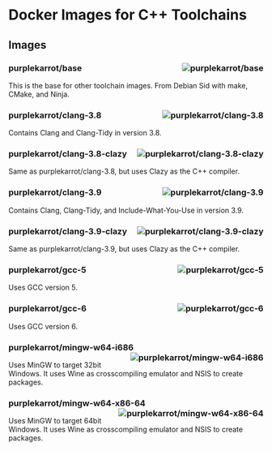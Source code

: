 # Docker Images for C++ Toolchains

## Images

### purplekarrot/base <a href="https://microbadger.com/images/purplekarrot/base"><img alt="purplekarrot/base" align="right" src="https://images.microbadger.com/badges/image/purplekarrot/base.svg"></a>

This is the base for other toolchain images. From Debian Sid with make, CMake,
and Ninja.

### purplekarrot/clang-3.8 <a href="https://microbadger.com/images/purplekarrot/clang-3.8"><img alt="purplekarrot/clang-3.8" align="right" src="https://images.microbadger.com/badges/image/purplekarrot/clang-3.8.svg"></a>

Contains Clang and Clang-Tidy in version 3.8.

### purplekarrot/clang-3.8-clazy <a href="https://microbadger.com/images/purplekarrot/clang-3.8-clazy"><img alt="purplekarrot/clang-3.8-clazy" align="right" src="https://images.microbadger.com/badges/image/purplekarrot/clang-3.8-clazy.svg"></a>

Same as purplekarrot/clang-3.8, but uses Clazy as the C++ compiler.

### purplekarrot/clang-3.9 <a href="https://microbadger.com/images/purplekarrot/clang-3.9"><img alt="purplekarrot/clang-3.9" align="right" src="https://images.microbadger.com/badges/image/purplekarrot/clang-3.9.svg"></a>

Contains Clang, Clang-Tidy, and Include-What-You-Use in version 3.9.

### purplekarrot/clang-3.9-clazy <a href="https://microbadger.com/images/purplekarrot/clang-3.9-clazy"><img alt="purplekarrot/clang-3.9-clazy" align="right" src="https://images.microbadger.com/badges/image/purplekarrot/clang-3.9-clazy.svg"></a>

Same as purplekarrot/clang-3.9, but uses Clazy as the C++ compiler.

### purplekarrot/gcc-5 <a href="https://microbadger.com/images/purplekarrot/gcc-5"><img alt="purplekarrot/gcc-5" align="right" src="https://images.microbadger.com/badges/image/purplekarrot/gcc-5.svg"></a>

Uses GCC version 5.

### purplekarrot/gcc-6 <a href="https://microbadger.com/images/purplekarrot/gcc-6"><img alt="purplekarrot/gcc-6" align="right" src="https://images.microbadger.com/badges/image/purplekarrot/gcc-6.svg"></a>

Uses GCC version 6.

### purplekarrot/mingw-w64-i686 <a href="https://microbadger.com/images/purplekarrot/mingw-w64-i686"><img alt="purplekarrot/mingw-w64-i686" align="right" src="https://images.microbadger.com/badges/image/purplekarrot/mingw-w64-i686.svg"></a>

Uses MinGW to target 32bit Windows. It uses Wine as crosscompiling emulator and
NSIS to create packages.

### purplekarrot/mingw-w64-x86-64 <a href="https://microbadger.com/images/purplekarrot/mingw-w64-x86-64"><img alt="purplekarrot/mingw-w64-x86-64" align="right" src="https://images.microbadger.com/badges/image/purplekarrot/mingw-w64-x86-64.svg"></a>

Uses MinGW to target 64bit Windows. It uses Wine as crosscompiling emulator and
NSIS to create packages.
